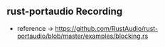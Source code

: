 ## rust-portaudio Recording
* reference -> https://github.com/RustAudio/rust-portaudio/blob/master/examples/blocking.rs